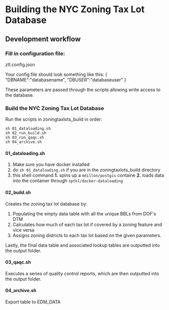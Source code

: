 # Building the NYC Zoning Tax Lot Database

## Development workflow

### Fill in configuration file:

ztl.config.json

Your config file should look something like this:
{
"DBNAME":"databasename",
"DBUSER":"databaseuser"
}

These parameters are passed through the scripts allowing write access to the database.

### Build the NYC Zoning Tax Lot Database

Run the scripts in zoningtaxlots_build in order:
```
sh 01_dataloading.sh
sh 02_run_build.sh
sh 03_run_qaqc.sh
sh 04_archive.sh
```

#### 01_dataloading.sh
1. Make sure you have docker installed
2. do `sh 01_dataloading.sh` if you are in the zoningtaxlots_build directory
3. this shell command __1.__ spins up a `mdillon/postgis` containe __2.__ loads data into the container through `sptkl/docker-dataloading`

#### 02_build.sh
Creates the zoning tax lot database by:
1. Populating the empty data table with all the unique BBLs from DOF's DTM
2. Calculates how much of each tax lot if covered by a zoning feature and vice versa
3. Assigns zoning districts to each tax lot based on the given parameters.

Lastly, the final data table and associated lookup tables are outputted into the output folder.

#### 03_qaqc.sh
Executes a series of quality control reports, which are then outputted into the output folder.

#### 04_archive.sh
Export table to EDM_DATA
